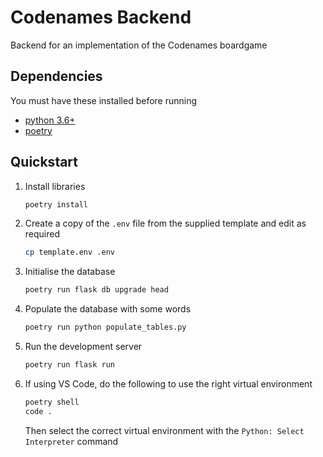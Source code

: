 # Codenames Backend

Backend for an implementation of the Codenames boardgame

## Dependencies

You must have these installed before running

- [python 3.6+](https://www.python.org/)
- [poetry](https://python-poetry.org/)

## Quickstart

1. Install libraries

    ```bash
    poetry install
    ```

2. Create a copy of the `.env` file from the supplied template and edit as required

    ```bash
    cp template.env .env
    ```

3. Initialise the database

    ```bash
    poetry run flask db upgrade head
    ```

4. Populate the database with some words

    ```bash
    poetry run python populate_tables.py
    ```

5. Run the development server

    ```bash
    poetry run flask run
    ```

6. If using VS Code, do the following to use the right virtual environment

    ```bash
    poetry shell
    code .
    ```

    Then select the correct virtual environment with the `Python: Select Interpreter` command